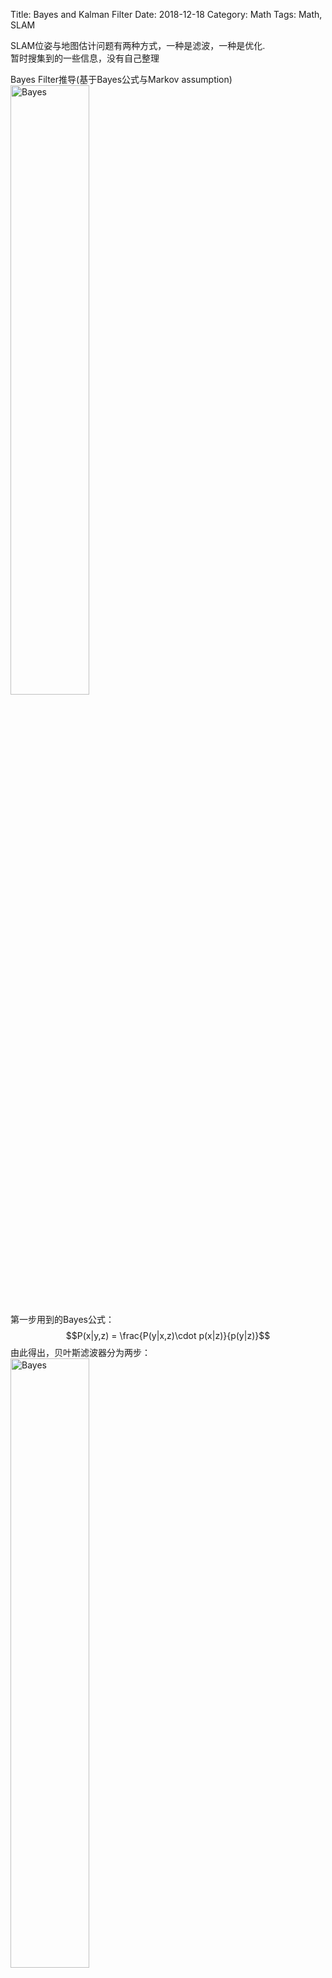 Title: Bayes and Kalman Filter
Date: 2018-12-18
Category: Math
Tags: Math, SLAM

SLAM位姿与地图估计问题有两种方式，一种是滤波，一种是优化.<br/>
暂时搜集到的一些信息，没有自己整理

Bayes Filter推导(基于Bayes公式与Markov assumption)<br/>
<img src="images/bayes-1.png" alt="Bayes" title="bayes" style="width:50%"/>

第一步用到的Bayes公式：
$$P(x|y,z) = \frac{P(y|x,z)\cdot p(x|z)}{p(y|z)}$$
由此得出，贝叶斯滤波器分为两步：<br/>
<img src="images/bayes-3.jpeg" alt="Bayes" title="bayes" style="width:50%"/>

在此式中$\eta$未进一步说明，概率机器人一书中，被称之为归一化因子，具体表现形式如下：
$$\frac{1}{\eta} = \sum{p(z_t|x_t)\overline{bel}(x_t)dx_t}$$
因为最后$bel(x_t)$是一个概率，其所有$x_t$可能性概率的总和必须为１.

伪代码流程如下: <br/>
<img src="images/bayes-2.png" alt="Bayes" title="bayes" style="width:50%"/>

相关资料的搜集:<br/>
[Bayes Filter by Cyrill Stachniss]({filename}/pdfs/slam02-bayes-filter-short.pdf)
<br/>
[Introduction to Mobile Robotics - Bayes Filter – Kalman Filter](http://ais.informatik.uni-freiburg.de/teaching/ss10/robotics/slides/10-kalman-filter.pdf)
<br/>
[SLAM中的EKF，UKF，PF原理简介](https://www.cnblogs.com/gaoxiang12/p/5560360.html)
<br/>
[SLAM笔记三——贝叶斯滤波器](https://blog.csdn.net/qq_30159351/article/details/53395515)
<br/>
[SLAM学习笔记2：Kalman Filter(卡尔曼滤波) 与Least Square(最小二乘法) 的比较](https://blog.csdn.net/qinruiyan/article/details/50793114)
<br/>
[细说贝叶斯滤波：Bayes filters](https://www.cnblogs.com/ycwang16/p/5995702.html)
